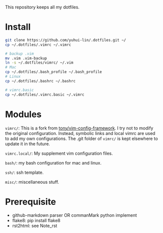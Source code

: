 This repository keeps all my dotfiles.

# Install

```bash
git clone https://github.com/yuhui-lin/.dotfiles.git ~/
cp ~/.dotfiles/.vimrc ~/.vimrc

# backup .vim
mv .vim .vim-backup
ln -s ~/.dotfiles/vimrc/ ~/.vim
# Mac
cp ~/.dotfiles/.bash_profile ~/.bash_profile
# Linux
cp ~/.dotfiles/.bashrc ~/.bashrc

# vimrc.basic
cp ~/.dotfiles/.vimrc.basic ~/.vimrc
```

# Modules
``vimrc/``: This is a fork from [tony/vim-config-framework](https://github.com/tony/vim-config-framework). I try not to modify the original configuration. Instead, symbolic links and local vimrc are used to add my own configurations. The .git folder of ``vimrc/`` is kept elsewhere to update it in the future.

``vimrc.local/``: My supplement vim configuration files.

``bash/``: my bash configuration for mac and linux.

``ssh/``: ssh template.

``misc/``: miscellaneous stuff.

# Prerequisite
- github-markdown parser OR commanMark python implement
- flake8: pip install flake8
- rst2html: see Note_rst
